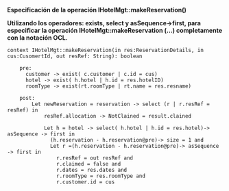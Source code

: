 **Especificación de la operación IHotelMgt::makeReservation()**

**Utilizando los operadores: exists, select y asSequence->first, para especificar la operación IHotelMgt::makeReservation (...) completamente con la notación OCL.**

    context IHotelMgt::makeReservation(in res:ReservationDetails, in cus:CusomertId, out resRef: String): boolean

    	pre:
    	  customer -> exist( c.customer | c.id = cus)
    	  hotel -> exist( h.hotel | h.id = res.hotelID)
    	  roomType -> exist(rt.roomType | rt.name = res.resname)

    	post:
    		Let newReservation = reservation -> select (r | r.resRef = resRef) in
    	    	resRef.allocation -> NotClained = result.clained

    		    Let h = hotel -> select( h.hotel | h.id = res.hotel)-> asSequence -> first in
    		      (h.reservation - h.reservation@pre)-> size = 1 and
    		      Let r =(h.reservation - h.reservation@pre)-> asSequence -> first in
    		        r.resRef = out resRef and
    		        r.claimed = false and
    		        r.dates = res.dates and
    		        r.roomType = res.roomType and
    		        r.customer.id = cus

	    